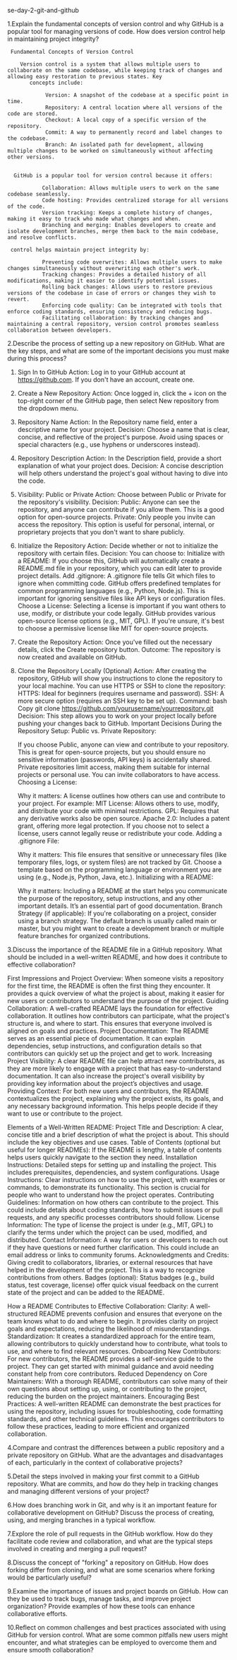 se-day-2-git-and-github

1.Explain the fundamental concepts of version control and why GitHub is a popular tool for managing versions of code. How does version control help in maintaining project integrity?


     Fundamental Concepts of Version Control

        Version control is a system that allows multiple users to collaborate on the same codebase, while keeping track of changes and allowing easy restoration to previous states. Key 
           concepts include:

                Version: A snapshot of the codebase at a specific point in time.
                Repository: A central location where all versions of the code are stored.
                Checkout: A local copy of a specific version of the repository.
                Commit: A way to permanently record and label changes to the codebase.
                Branch: An isolated path for development, allowing multiple changes to be worked on simultaneously without affecting other versions.


      GitHub is a popular tool for version control because it offers:

               Collaboration: Allows multiple users to work on the same codebase seamlessly.
               Code hosting: Provides centralized storage for all versions of the code.
               Version tracking: Keeps a complete history of changes, making it easy to track who made what changes and when.
               Branching and merging: Enables developers to create and isolate development branches, merge them back to the main codebase, and resolve conflicts.

     control helps maintain project integrity by:

               Preventing code overwrites: Allows multiple users to make changes simultaneously without overwriting each other's work.
               Tracking changes: Provides a detailed history of all modifications, making it easier to identify potential issues.
               Rolling back changes: Allows users to restore previous versions of the codebase in case of errors or changes they wish to revert.
               Enforcing code quality: Can be integrated with tools that enforce coding standards, ensuring consistency and reducing bugs.
               Facilitating collaboration: By tracking changes and maintaining a central repository, version control promotes seamless collaboration between developers.

2.Describe the process of setting up a new repository on GitHub. What are the key steps, and what are some of the important decisions you must make during this process?
1. Sign In to GitHub
      Action: Log in to your GitHub account at https://github.com.
      If you don't have an account, create one.
2. Create a New Repository
      Action: Once logged in, click the + icon on the top-right corner of the GitHub page, then select New repository from the dropdown menu.
3. Repository Name
      Action: In the Repository name field, enter a descriptive name for your project.
      Decision: Choose a name that is clear, concise, and reflective of the project's purpose. Avoid using spaces or special characters (e.g., use hyphens or underscores instead).
4. Repository Description
      Action: In the Description field, provide a short explanation of what your project does.
      Decision: A concise description will help others understand the project's goal without having to dive into the code.
5. Visibility: Public or Private
      Action: Choose between Public or Private for the repository's visibility.
Decision:
    Public: Anyone can see the repository, and anyone can contribute if you allow them. This is a good option for open-source projects.
    Private: Only people you invite can access the repository. This option is useful for personal, internal, or proprietary projects that you don't want to share publicly.
6. Initialize the Repository
      Action: Decide whether or not to initialize the repository with certain files.
      Decision: You can choose to:
      Initialize with a README: If you choose this, GitHub will automatically create a README.md file in your repository, which you can edit later to provide project details.
      Add .gitignore: A .gitignore file tells Git which files to ignore when committing code. GitHub offers predefined templates for common programming languages (e.g., Python, 
      Node.js). This is important for ignoring sensitive files like API keys or configuration files.
      Choose a License: Selecting a license is important if you want others to use, modify, or distribute your code legally. GitHub provides various open-source license options (e.g., 
      MIT, GPL). If you're unsure, it's best to choose a permissive license like MIT for open-source projects.
7. Create the Repository
      Action: Once you've filled out the necessary details, click the Create repository button.
      Outcome: The repository is now created and available on GitHub.
8. Clone the Repository Locally (Optional)
       Action: After creating the repository, GitHub will show you instructions to clone the repository to your local machine.
       You can use HTTPS or SSH to clone the repository:
        HTTPS: Ideal for beginners (requires username and password).
         SSH: A more secure option (requires an SSH key to be set up).
Command:
     bash
Copy
    git clone https://github.com/yourusername/yourrepository.git
    Decision: This step allows you to work on your project locally before pushing your changes back to GitHub.
Important Decisions During the Repository Setup:
Public vs. Private Repository:

      If you choose Public, anyone can view and contribute to your repository. This is great for open-source projects, but you should ensure no sensitive information (passwords, API 
        keys) is accidentally shared.
     Private repositories limit access, making them suitable for internal projects or personal use. You can invite collaborators to have access.
Choosing a License:

     Why it matters: A license outlines how others can use and contribute to your project. For example:
      MIT License: Allows others to use, modify, and distribute your code with minimal restrictions.
     GPL: Requires that any derivative works also be open source.
      Apache 2.0: Includes a patent grant, offering more legal protection.
      If you choose not to select a license, users cannot legally reuse or redistribute your code.
Adding a .gitignore File:

    Why it matters: This file ensures that sensitive or unnecessary files (like temporary files, logs, or system files) are not tracked by Git.
    Choose a template based on the programming language or environment you are using (e.g., Node.js, Python, Java, etc.).
Initializing with a README:

     Why it matters: Including a README at the start helps you communicate the purpose of the repository, setup instructions, and any other important details. It’s an essential part of 
     good documentation.
Branch Strategy (if applicable):
    If you're collaborating on a project, consider using a branch strategy. The default branch is usually called main or master, but you might want to create a development branch or 
     multiple feature branches for organized contributions.


3.Discuss the importance of the README file in a GitHub repository. What should be included in a well-written README, and how does it contribute to effective collaboration?

First Impressions and Project Overview:
      When someone visits a repository for the first time, the README is often the first thing they encounter. It provides a quick overview of what the project is about, making it 
        easier for new users or contributors to understand the purpose of the project.
Guiding Collaboration:
     A well-crafted README lays the foundation for effective collaboration. It outlines how contributors can participate, what the project's structure is, and where to start. This 
        ensures that everyone involved is aligned on goals and practices.
Project Documentation:
     The README serves as an essential piece of documentation. It can explain dependencies, setup instructions, and configuration details so that contributors can quickly set up the 
        project and get to work.
Increasing Project Visibility:
     A clear README file can help attract new contributors, as they are more likely to engage with a project that has easy-to-understand documentation. It can also increase the 
       project's overall visibility by providing key information about the project’s objectives and usage.
Providing Context:
     For both new users and contributors, the README contextualizes the project, explaining why the project exists, its goals, and any necessary background information. This helps 
       people decide if they want to use or contribute to the project.

Elements of a Well-Written README:
Project Title and Description:
    A clear, concise title and a brief description of what the project is about. This should include the key objectives and use cases.
Table of Contents (optional but useful for longer READMEs):
    If the README is lengthy, a table of contents helps users quickly navigate to the section they need.
Installation Instructions:
    Detailed steps for setting up and installing the project. This includes prerequisites, dependencies, and system configurations.
Usage Instructions:
     Clear instructions on how to use the project, with examples or commands, to demonstrate its functionality. This section is crucial for people who want to understand how the project 
      operates.
Contributing Guidelines:
     Information on how others can contribute to the project. This could include details about coding standards, how to submit issues or pull requests, and any specific processes 
       contributors should follow.
License Information:
    The type of license the project is under (e.g., MIT, GPL) to clarify the terms under which the project can be used, modified, and distributed.
Contact Information:
    A way for users or developers to reach out if they have questions or need further clarification. This could include an email address or links to community forums.
Acknowledgments and Credits:
    Giving credit to collaborators, libraries, or external resources that have helped in the development of the project. This is a way to recognize contributions from others.
Badges (optional):
    Status badges (e.g., build status, test coverage, license) offer quick visual feedback on the current state of the project and can be added to the README.

How a README Contributes to Effective Collaboration:
Clarity:
    A well-structured README prevents confusion and ensures that everyone on the team knows what to do and where to begin. It provides clarity on project goals and expectations, 
      reducing the likelihood of misunderstandings.
Standardization:
      It creates a standardized approach for the entire team, allowing contributors to quickly understand how to contribute, what tools to use, and where to find relevant resources.
Onboarding New Contributors:
     For new contributors, the README provides a self-service guide to the project. They can get started with minimal guidance and avoid needing constant help from core contributors.
Reduced Dependency on Core Maintainers:
     With a thorough README, contributors can solve many of their own questions about setting up, using, or contributing to the project, reducing the burden on the project maintainers.
Encouraging Best Practices:
      A well-written README can demonstrate the best practices for using the repository, including issues for troubleshooting, code formatting standards, and other technical guidelines. 
      This encourages contributors to follow these practices, leading to more efficient and organized collaboration.


4.Compare and contrast the differences between a public repository and a private repository on GitHub. What are the advantages and disadvantages of each, particularly in the context of collaborative projects?

5.Detail the steps involved in making your first commit to a GitHub repository. What are commits, and how do they help in tracking changes and managing different versions of your project?

6.How does branching work in Git, and why is it an important feature for collaborative development on GitHub? Discuss the process of creating, using, and merging branches in a typical workflow.

7.Explore the role of pull requests in the GitHub workflow. How do they facilitate code review and collaboration, and what are the typical steps involved in creating and merging a pull request?

8.Discuss the concept of "forking" a repository on GitHub. How does forking differ from cloning, and what are some scenarios where forking would be particularly useful?

9.Examine the importance of issues and project boards on GitHub. How can they be used to track bugs, manage tasks, and improve project organization? Provide examples of how these tools can enhance collaborative efforts.

10.Reflect on common challenges and best practices associated with using GitHub for version control. What are some common pitfalls new users might encounter, and what strategies can be employed to overcome them and ensure smooth collaboration?
